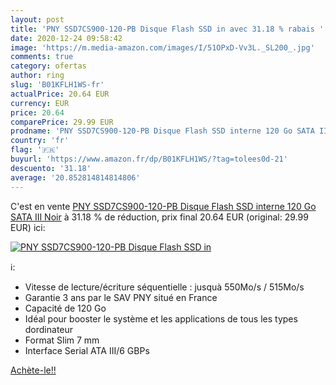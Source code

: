 ```yaml
---
layout: post
title: 'PNY SSD7CS900-120-PB Disque Flash SSD in avec 31.18 % rabais '
date: 2020-12-24 09:58:42
image: 'https://m.media-amazon.com/images/I/51OPxD-Vv3L._SL200_.jpg'
comments: true
category: ofertas
author: ring
slug: 'B01KFLH1WS-fr'
actualPrice: 20.64 EUR
currency: EUR
price: 20.64
comparePrice: 29.99 EUR
prodname: 'PNY SSD7CS900-120-PB Disque Flash SSD interne 120 Go SATA III Noir'
country: 'fr'
flag: '🇫🇷'
buyurl: 'https://www.amazon.fr/dp/B01KFLH1WS/?tag=tolees0d-21'
descuento: '31.18'
average: '20.852814814814806'
---
```


C'est en vente [PNY SSD7CS900-120-PB Disque Flash SSD interne 120 Go SATA III Noir](https://www.amazon.fr/dp/B01KFLH1WS/?tag=tolees0d-21)  à  31.18 % de réduction, prix final  20.64 EUR (original: 29.99 EUR) ici:

[![PNY SSD7CS900-120-PB Disque Flash SSD in](https://m.media-amazon.com/images/I/51OPxD-Vv3L._SL200_.jpg)](https://www.amazon.fr/dp/B01KFLH1WS/?tag=tolees0d-21)

ℹ️:

- Vitesse de lecture/écriture séquentielle : jusquà 550Mo/s / 515Mo/s
- Garantie 3 ans par le SAV PNY situé en France
- Capacité de 120 Go
- Idéal pour booster le système et les applications de tous les types dordinateur
- Format Slim 7 mm
- Interface Serial ATA III/6 GBPs

[Achète-le!!](https://www.amazon.fr/dp/B01KFLH1WS/?tag=tolees0d-21)
